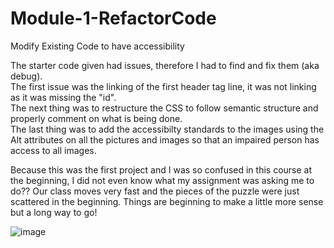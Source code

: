 # Module-1-RefactorCode
Modify Existing Code to have accessibility

The starter code given had issues, therefore I had to find and fix them (aka debug).  
The first issue was the linking of the first header tag line, it was not linking as it was missing the "id".  
The next thing was to restructure the CSS to follow semantic structure and properly comment on what is being done.  
The last thing was to add the accessibilty standards to the images using the Alt attributes on all the pictures and images so that an impaired person has access to all images.  

Because this was the first project and I was so confused in this course at the beginning, I did not even know what my assignment was asking me to do??  Our class moves very fast and the pieces of the puzzle were just scattered in the beginning.  Things are beginning to make a little more sense but a long way to go!



![image](https://github.com/pknola/Module-1-RefactorCode/assets/129346283/1dc97295-4367-4118-b5f8-24bc4c0996f0)
